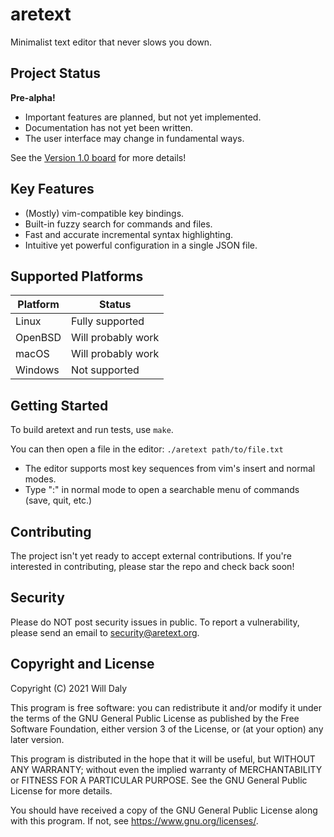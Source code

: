 # aretext
Minimalist text editor that never slows you down.


## Project Status

**Pre-alpha!**

* Important features are planned, but not yet implemented.
* Documentation has not yet been written.
* The user interface may change in fundamental ways.

See the [Version 1.0 board](https://github.com/aretext/aretext/projects/1) for more details!


## Key Features

* (Mostly) vim-compatible key bindings.
* Built-in fuzzy search for commands and files.
* Fast and accurate incremental syntax highlighting.
* Intuitive yet powerful configuration in a single JSON file.


## Supported Platforms

| Platform | Status             |
|----------|--------------------|
| Linux    | Fully supported    |
| OpenBSD  | Will probably work |
| macOS    | Will probably work |
| Windows  | Not supported      |


## Getting Started

To build aretext and run tests, use `make`.

You can then open a file in the editor: `./aretext path/to/file.txt`

* The editor supports most key sequences from vim's insert and normal modes.
* Type ":" in normal mode to open a searchable menu of commands (save, quit, etc.)


## Contributing

The project isn't yet ready to accept external contributions.  If you're interested in contributing, please star the repo and check back soon!


## Security

Please do NOT post security issues in public.  To report a vulnerability, please send an email to [security@aretext.org](mailto:security@aretext.org).


## Copyright and License

Copyright (C) 2021 Will Daly

This program is free software: you can redistribute it and/or modify
it under the terms of the GNU General Public License as published by
the Free Software Foundation, either version 3 of the License, or
(at your option) any later version.

This program is distributed in the hope that it will be useful,
but WITHOUT ANY WARRANTY; without even the implied warranty of
MERCHANTABILITY or FITNESS FOR A PARTICULAR PURPOSE.  See the
GNU General Public License for more details.

You should have received a copy of the GNU General Public License
along with this program.  If not, see <https://www.gnu.org/licenses/>.
